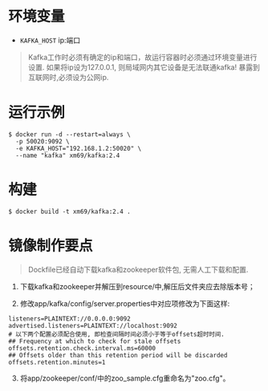 # 环境变量

* `KAFKA_HOST` ip:端口

> Kafka工作时必须有确定的ip和端口，故运行容器时必须通过环境变量进行设置. 如果将ip设为127.0.0.1, 则局域网内其它设备是无法联通kafka! 暴露到互联网时,必须设为公网ip.

# 运行示例

```
$ docker run -d --restart=always \
  -p 50020:9092 \
  -e KAFKA_HOST="192.168.1.2:50020" \
  --name "kafka" xm69/kafka:2.4
```

# 构建

```
$ docker build -t xm69/kafka:2.4 .
```

# 镜像制作要点

> Dockfile已经自动下载kafka和zookeeper软件包, 无需人工下载和配置.

1. 下载kafka和zookeeper并解压到resource/中,解压后文件夹应去除版本号；

2. 修改app/kafka/config/server.properties中对应项修改为下面这样:
```
listeners=PLAINTEXT://0.0.0.0:9092
advertised.listeners=PLAINTEXT://localhost:9092
# 以下两个配置必须配合使用, 即检查间隔时间必须小于等于offsets超时时间.
## Frequency at which to check for stale offsets
offsets.retention.check.interval.ms=60000
## Offsets older than this retention period will be discarded
offsets.retention.minutes=1
```

3. 将app/zookeeper/conf/中的zoo_sample.cfg重命名为"zoo.cfg"。

